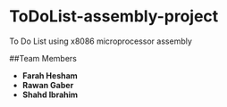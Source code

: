 # ToDoList-assembly-project

To Do List using x8086 microprocessor assembly

##Team Members

- **Farah Hesham**
- **Rawan Gaber**
- **Shahd Ibrahim**
